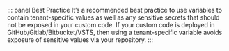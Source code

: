 ::: panel Best Practice
It’s a recommended best practice to use variables to contain tenant-specific values as well as any sensitive secrets that should not be exposed in your custom code. If your custom code is deployed in GitHub/Gitlab/Bitbucket/VSTS, then using a tenant-specific variable avoids exposure of sensitive values via your repository.
:::